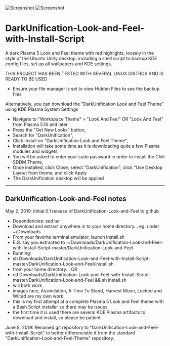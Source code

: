 ![Screenshot](https://i.imgur.com/jHmzEqR.png)
![Screenshot](https://i.imgur.com/vow0ck9.png)

# DarkUnification-Look-and-Feel-with-Install-Script

A dark Plasma 5 Look and Feel theme with red highlights, loosely in the style of the Ubuntu Unity desktop, including a shell script to backup KDE config files, set up all wallpapers and KDE settings.

THIS PROJECT HAS BEEN TESTED WITH SEVERAL LINUX DISTROS AND IS READY TO BE USED
- Ensure your file manager is set to view Hidden Files to see the backup files

Alternatively, you can download the "DarkUnification Look and Feel Theme" using KDE Plasma System Settings
- Navigate to "Workspace Theme" > "Look And Feel" OR "Look And Feel" from Plasma 5.16 and later
- Press the "Get New Looks" button,
- Search for "DarkUnification",
- Click Install on "DarkUnification Look and Feel Theme",
- Installation will take some time as it is downloading quite a few Plasma modules and widgets,
- You will be asked to enter your sudo password in order to install the Chili SDDM Theme,
- Once installed, click Close, select "DarkUnification", click "Use Desktop Layout from theme, and click Apply
- The DarkUnification desktop will be applied

---------------------------------------------
DarkUnification-Look-and-Feel notes
---------------------------------------------

May 2, 2019: Initial 0.1 release of DarkUnification-Look-and-Feel to github
- Dependencies: sed tar
- Download and extract anywhere in to your home directory... eg. under ~/Downloads
- From your favorite terminal emulator, launch install.sh
- E.G. say you extracted to ~/Downloads/DarkUnification-Look-and-Feel-with-Install-Script-master/DarkUnification-Look-and-Feel
- Running:
- sh Downloads/DarkUnification-Look-and-Feel-with-Install-Script-master/DarkUnification-Look-and-Feel/install.sh
- from your home directory... OR
- cd Downloads/DarkUnification-Look-and-Feel-with-Install-Script-master/DarkUnification-Look-and-Feel && sh install.sh
- will both work
- images face, Assimilation, A Time To Stand, Harvest Moon, Locked and Wilted are my own work
- this is my first attempt at a complete Plasma 5 Look and Feel theme with a Bash Script installer so there may be issues
- the first time it is used there are several KDE Plasma artifacts to download and install, so please be patient

June 8, 2019: Renamed git repository to "DarkUnification-Look-and-Feel-with-Install-Script" to better differenciatte it from the standard "DarkUnification-Look-and-Feel-Theme" repository.

